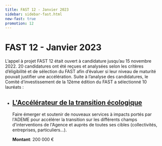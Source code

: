 ```yaml
---
title: FAST 12 - Janvier 2023
sidebar: sidebar-fast.html
new-fast: true
promotion: 12
---
```


<h1>FAST 12 - Janvier 2023</h1>

<!-- Le Fonds pour l’accélération du financement des start-up d’État (FAST) -->
<!-- a été doté par la loi de finances 2020 d’un budget de plusieurs -->
<!-- millions d’euros pour soutenir l’investissement dans des solutions -->
<!-- numériques répondant à des enjeux d’amélioration du service public. -->

<div class="fr-text--lead">
L’appel à projet FAST 12 était ouvert à candidature jusqu’au 15
novembre 2022. 20 candidatures ont été reçues et analysées selon les
critères d’éligibilité et de sélection du FAST afin d’évaluer si leur
niveau de maturité pouvait justifier une accélération.  Suite à
l’analyse des candidatures, le Comité d’investissement de la 12ème
édition du FAST a sélectionné 10 lauréats :
</div>

<ul>
  <li>
    <h2 class="fr-mb-1w">
      <a class="fr-link" target="_blank" rel="noopener" href="/incubateurs/ademe">
      L'Accélérateur de la transition écologique
      </a>
    </h2>
    <p class="fr-mb-1w"> Faire émerger et soutenir de nouveaux services à impacts portés par l'ADEME pour accélérer la transition sur les différents champs d'interventions de l'Agence et auprès de toutes ses cibles (collectivités, entreprises, particuliers…).
    </p>
    <p style="display: block;"><strong>Montant</strong>: 200 000 €</p>
  </li>
</ul>
